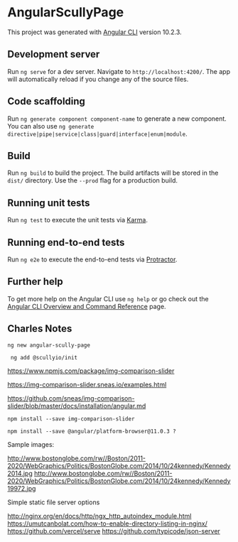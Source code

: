 # AngularScullyPage

This project was generated with [Angular CLI](https://github.com/angular/angular-cli) version 10.2.3.

## Development server

Run `ng serve` for a dev server. Navigate to `http://localhost:4200/`. The app will automatically reload if you change any of the source files.

## Code scaffolding

Run `ng generate component component-name` to generate a new component. You can also use `ng generate directive|pipe|service|class|guard|interface|enum|module`.

## Build

Run `ng build` to build the project. The build artifacts will be stored in the `dist/` directory. Use the `--prod` flag for a production build.

## Running unit tests

Run `ng test` to execute the unit tests via [Karma](https://karma-runner.github.io).

## Running end-to-end tests

Run `ng e2e` to execute the end-to-end tests via [Protractor](http://www.protractortest.org/).

## Further help

To get more help on the Angular CLI use `ng help` or go check out the [Angular CLI Overview and Command Reference](https://angular.io/cli) page.

## Charles Notes

```
ng new angular-scully-page
```

```
 ng add @scullyio/init
```

https://www.npmjs.com/package/img-comparison-slider

https://img-comparison-slider.sneas.io/examples.html

https://github.com/sneas/img-comparison-slider/blob/master/docs/installation/angular.md

```
npm install --save img-comparison-slider
```

```
npm install --save @angular/platform-browser@11.0.3 ?
```

Sample images:

http://www.bostonglobe.com/rw//Boston/2011-2020/WebGraphics/Politics/BostonGlobe.com/2014/10/24kennedy/Kennedy2014.jpg
http://www.bostonglobe.com/rw//Boston/2011-2020/WebGraphics/Politics/BostonGlobe.com/2014/10/24kennedy/Kennedy19972.jpg

Simple static file server options

http://nginx.org/en/docs/http/ngx_http_autoindex_module.html
https://umutcanbolat.com/how-to-enable-directory-listing-in-nginx/
https://github.com/vercel/serve
https://github.com/typicode/json-server